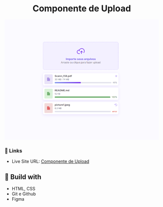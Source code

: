 <h1 align="center">Componente de Upload</h1>

![](./screenshot.png)

### 🔗 Links

- Live Site URL: [Componente de Upload](https://lucazcruz.github.io/bora-codar/componente-de-upload/)

## 🚀 Build with

- HTML, CSS
- Git e Github
- Figma
